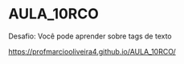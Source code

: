 # AULA_10RCO
Desafio: Você pode aprender sobre tags de texto

https://profmarciooliveira4.github.io/AULA_10RCO/
